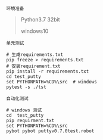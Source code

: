`环境准备`

> Python3.7 32bit
>
> windows10

`单元测试`

```shell
# 生成requirements.txt
pip freeze > requirements.txt
# 安装requirement.txt
pip install -r requirements.txt
cd test_putty
set PYTHONPATH=%CD%\src  # windows 
pytest -s ./tst
```

`自动化测试`

```shell
# windows 测试
cd  test_putty
pip requirment.txt
set PYTHONPATH=%CD%\src
pybot pybot puttyv0.7.0test.robot
```





